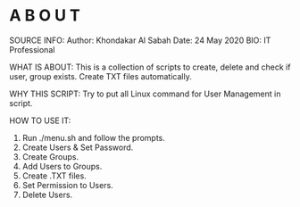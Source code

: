 # A B O U T

SOURCE INFO:
Author: Khondakar Al Sabah
Date: 24 May 2020
BIO: IT Professional

WHAT IS ABOUT:
This is a collection of scripts to create, delete and check if user, group exists.
Create TXT files automatically.

WHY THIS SCRIPT:
Try to put all Linux command for User Management in script.

HOW TO USE IT:
1. Run ./menu.sh and follow the prompts.
2. Create Users & Set Password. 
3. Create Groups.
4. Add Users to Groups.
5. Create .TXT files.
6. Set Permission to Users.
7. Delete Users.
